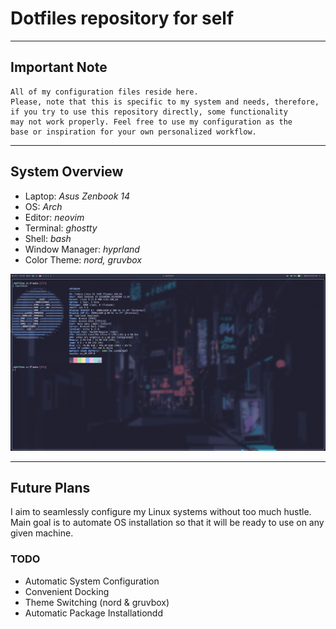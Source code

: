 # Dotfiles repository for self
---

## Important Note

```
All of my configuration files reside here. 
Please, note that this is specific to my system and needs, therefore,
if you try to use this repository directly, some functionality
may not work properly. Feel free to use my configuration as the
base or inspiration for your own personalized workflow.
```
---

## System Overview

- Laptop: _Asus Zenbook 14_
- OS: _Arch_
- Editor: _neovim_
- Terminal: _ghostty_
- Shell: _bash_
- Window Manager: _hyprland_
- Color Theme: _nord, gruvbox_

![hyprland_screenshot](assets/fastfetch.png "hyprlandscr")

---

## Future Plans
I aim to seamlessly configure my Linux systems without too much hustle.
Main goal is to automate OS installation so that it will be ready
to use on any given machine.

### TODO
- Automatic System Configuration
- Convenient Docking
- Theme Switching (nord & gruvbox)
- Automatic Package Installationdd
